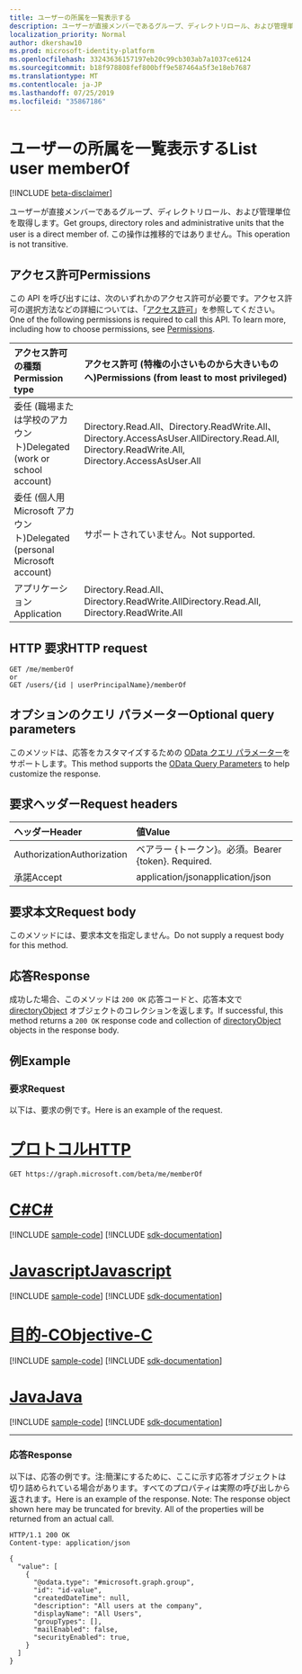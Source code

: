 ```yaml
---
title: ユーザーの所属を一覧表示する
description: ユーザーが直接メンバーであるグループ、ディレクトリロール、および管理単位を取得します。 この操作は推移的ではありません。
localization_priority: Normal
author: dkershaw10
ms.prod: microsoft-identity-platform
ms.openlocfilehash: 33243636157197eb20c99cb303ab7a1037ce6124
ms.sourcegitcommit: b18f978808fef800bff9e587464a5f3e18eb7687
ms.translationtype: MT
ms.contentlocale: ja-JP
ms.lasthandoff: 07/25/2019
ms.locfileid: "35867186"
---
```

# <a name="list-user-memberof"></a><span data-ttu-id="0077c-104">ユーザーの所属を一覧表示する</span><span class="sxs-lookup"><span data-stu-id="0077c-104">List user memberOf</span></span>

[!INCLUDE [beta-disclaimer](../../includes/beta-disclaimer.md)]

<span data-ttu-id="0077c-105">ユーザーが直接メンバーであるグループ、ディレクトリロール、および管理単位を取得します。</span><span class="sxs-lookup"><span data-stu-id="0077c-105">Get groups, directory roles and administrative units that the user is a direct member of.</span></span> <span data-ttu-id="0077c-106">この操作は推移的ではありません。</span><span class="sxs-lookup"><span data-stu-id="0077c-106">This operation is not transitive.</span></span>

## <a name="permissions"></a><span data-ttu-id="0077c-107">アクセス許可</span><span class="sxs-lookup"><span data-stu-id="0077c-107">Permissions</span></span>

<span data-ttu-id="0077c-p103">この API を呼び出すには、次のいずれかのアクセス許可が必要です。アクセス許可の選択方法などの詳細については、「[アクセス許可](/graph/permissions-reference)」を参照してください。</span><span class="sxs-lookup"><span data-stu-id="0077c-p103">One of the following permissions is required to call this API. To learn more, including how to choose permissions, see [Permissions](/graph/permissions-reference).</span></span>

|<span data-ttu-id="0077c-110">アクセス許可の種類</span><span class="sxs-lookup"><span data-stu-id="0077c-110">Permission type</span></span>      | <span data-ttu-id="0077c-111">アクセス許可 (特権の小さいものから大きいものへ)</span><span class="sxs-lookup"><span data-stu-id="0077c-111">Permissions (from least to most privileged)</span></span>              |
|:--------------------|:---------------------------------------------------------|
|<span data-ttu-id="0077c-112">委任 (職場または学校のアカウント)</span><span class="sxs-lookup"><span data-stu-id="0077c-112">Delegated (work or school account)</span></span> | <span data-ttu-id="0077c-113">Directory.Read.All、Directory.ReadWrite.All、Directory.AccessAsUser.All</span><span class="sxs-lookup"><span data-stu-id="0077c-113">Directory.Read.All, Directory.ReadWrite.All, Directory.AccessAsUser.All</span></span>    |
|<span data-ttu-id="0077c-114">委任 (個人用 Microsoft アカウント)</span><span class="sxs-lookup"><span data-stu-id="0077c-114">Delegated (personal Microsoft account)</span></span> | <span data-ttu-id="0077c-115">サポートされていません。</span><span class="sxs-lookup"><span data-stu-id="0077c-115">Not supported.</span></span>    |
|<span data-ttu-id="0077c-116">アプリケーション</span><span class="sxs-lookup"><span data-stu-id="0077c-116">Application</span></span> | <span data-ttu-id="0077c-117">Directory.Read.All、Directory.ReadWrite.All</span><span class="sxs-lookup"><span data-stu-id="0077c-117">Directory.Read.All, Directory.ReadWrite.All</span></span> |

## <a name="http-request"></a><span data-ttu-id="0077c-118">HTTP 要求</span><span class="sxs-lookup"><span data-stu-id="0077c-118">HTTP request</span></span>

<!-- { "blockType": "ignored" } -->
```http
GET /me/memberOf
or
GET /users/{id | userPrincipalName}/memberOf
```

## <a name="optional-query-parameters"></a><span data-ttu-id="0077c-119">オプションのクエリ パラメーター</span><span class="sxs-lookup"><span data-stu-id="0077c-119">Optional query parameters</span></span>

<span data-ttu-id="0077c-120">このメソッドは、応答をカスタマイズするための [OData クエリ パラメーター](https://developer.microsoft.com/graph/docs/concepts/query_parameters)をサポートします。</span><span class="sxs-lookup"><span data-stu-id="0077c-120">This method supports the [OData Query Parameters](https://developer.microsoft.com/graph/docs/concepts/query_parameters) to help customize the response.</span></span>
## <a name="request-headers"></a><span data-ttu-id="0077c-121">要求ヘッダー</span><span class="sxs-lookup"><span data-stu-id="0077c-121">Request headers</span></span>
| <span data-ttu-id="0077c-122">ヘッダー</span><span class="sxs-lookup"><span data-stu-id="0077c-122">Header</span></span>       | <span data-ttu-id="0077c-123">値</span><span class="sxs-lookup"><span data-stu-id="0077c-123">Value</span></span> |
|:---------------|:--------|
| <span data-ttu-id="0077c-124">Authorization</span><span class="sxs-lookup"><span data-stu-id="0077c-124">Authorization</span></span>  | <span data-ttu-id="0077c-p104">ベアラー {トークン}。必須。</span><span class="sxs-lookup"><span data-stu-id="0077c-p104">Bearer {token}. Required.</span></span>  |
| <span data-ttu-id="0077c-127">承諾</span><span class="sxs-lookup"><span data-stu-id="0077c-127">Accept</span></span>  | <span data-ttu-id="0077c-128">application/json</span><span class="sxs-lookup"><span data-stu-id="0077c-128">application/json</span></span>|

## <a name="request-body"></a><span data-ttu-id="0077c-129">要求本文</span><span class="sxs-lookup"><span data-stu-id="0077c-129">Request body</span></span>

<span data-ttu-id="0077c-130">このメソッドには、要求本文を指定しません。</span><span class="sxs-lookup"><span data-stu-id="0077c-130">Do not supply a request body for this method.</span></span>

## <a name="response"></a><span data-ttu-id="0077c-131">応答</span><span class="sxs-lookup"><span data-stu-id="0077c-131">Response</span></span>

<span data-ttu-id="0077c-132">成功した場合、このメソッドは `200 OK` 応答コードと、応答本文で [directoryObject](../resources/directoryobject.md) オブジェクトのコレクションを返します。</span><span class="sxs-lookup"><span data-stu-id="0077c-132">If successful, this method returns a `200 OK` response code and collection of [directoryObject](../resources/directoryobject.md) objects in the response body.</span></span>

## <a name="example"></a><span data-ttu-id="0077c-133">例</span><span class="sxs-lookup"><span data-stu-id="0077c-133">Example</span></span>

### <a name="request"></a><span data-ttu-id="0077c-134">要求</span><span class="sxs-lookup"><span data-stu-id="0077c-134">Request</span></span>

<span data-ttu-id="0077c-135">以下は、要求の例です。</span><span class="sxs-lookup"><span data-stu-id="0077c-135">Here is an example of the request.</span></span>

# <a name="httptabhttp"></a>[<span data-ttu-id="0077c-136">プロトコル</span><span class="sxs-lookup"><span data-stu-id="0077c-136">HTTP</span></span>](#tab/http)
<!-- {
  "blockType": "request",
  "name": "get_user_memberof"
}-->
```http
GET https://graph.microsoft.com/beta/me/memberOf
```
# <a name="ctabcsharp"></a>[<span data-ttu-id="0077c-137">C#</span><span class="sxs-lookup"><span data-stu-id="0077c-137">C#</span></span>](#tab/csharp)
[!INCLUDE [sample-code](../includes/snippets/csharp/get-user-memberof-csharp-snippets.md)]
[!INCLUDE [sdk-documentation](../includes/snippets/snippets-sdk-documentation-link.md)]

# <a name="javascripttabjavascript"></a>[<span data-ttu-id="0077c-138">Javascript</span><span class="sxs-lookup"><span data-stu-id="0077c-138">Javascript</span></span>](#tab/javascript)
[!INCLUDE [sample-code](../includes/snippets/javascript/get-user-memberof-javascript-snippets.md)]
[!INCLUDE [sdk-documentation](../includes/snippets/snippets-sdk-documentation-link.md)]

# <a name="objective-ctabobjc"></a>[<span data-ttu-id="0077c-139">目的-C</span><span class="sxs-lookup"><span data-stu-id="0077c-139">Objective-C</span></span>](#tab/objc)
[!INCLUDE [sample-code](../includes/snippets/objc/get-user-memberof-objc-snippets.md)]
[!INCLUDE [sdk-documentation](../includes/snippets/snippets-sdk-documentation-link.md)]

# <a name="javatabjava"></a>[<span data-ttu-id="0077c-140">Java</span><span class="sxs-lookup"><span data-stu-id="0077c-140">Java</span></span>](#tab/java)
[!INCLUDE [sample-code](../includes/snippets/java/get-user-memberof-java-snippets.md)]
[!INCLUDE [sdk-documentation](../includes/snippets/snippets-sdk-documentation-link.md)]

---


### <a name="response"></a><span data-ttu-id="0077c-141">応答</span><span class="sxs-lookup"><span data-stu-id="0077c-141">Response</span></span>

<span data-ttu-id="0077c-p105">以下は、応答の例です。注:簡潔にするために、ここに示す応答オブジェクトは切り詰められている場合があります。すべてのプロパティは実際の呼び出しから返されます。</span><span class="sxs-lookup"><span data-stu-id="0077c-p105">Here is an example of the response. Note: The response object shown here may be truncated for brevity. All of the properties will be returned from an actual call.</span></span>
<!-- {
  "blockType": "response",
  "truncated": true,
  "@odata.type": "microsoft.graph.directoryObject",
  "isCollection": true
} -->
```http
HTTP/1.1 200 OK
Content-type: application/json

{
  "value": [
    {
      "@odata.type": "#microsoft.graph.group",
      "id": "id-value",
      "createdDateTime": null,
      "description": "All users at the company",
      "displayName": "All Users",
      "groupTypes": [],
      "mailEnabled": false,
      "securityEnabled": true,
    }
  ]
}
```

<!-- uuid: 8fcb5dbc-d5aa-4681-8e31-b001d5168d79
2015-10-25 14:57:30 UTC -->
<!--
{
  "type": "#page.annotation",
  "description": "List memberOf",
  "keywords": "",
  "section": "documentation",
  "tocPath": "",
  "suppressions": [
  ]
}
-->

